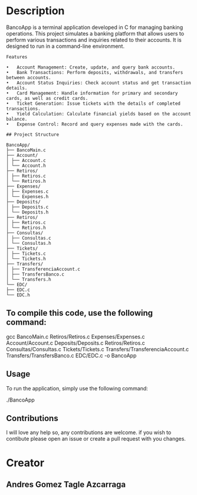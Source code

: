 # Description

BancoApp is a terminal application developed in C for managing banking operations. This project simulates a banking platform that allows users to perform various transactions and inquiries related to their accounts. It is designed to run in a command-line environment.

```
Features

•	Account Management: Create, update, and query bank accounts.
•	Bank Transactions: Perform deposits, withdrawals, and transfers between accounts.
•	Account Status Inquiries: Check account status and get transaction details.
•	Card Management: Handle information for primary and secondary cards, as well as credit cards.
•	Ticket Generation: Issue tickets with the details of completed transactions.
•	Yield Calculation: Calculate financial yields based on the account balance.
•	Expense Control: Record and query expenses made with the cards.
```

```
## Project Structure

BancoApp/
├── BancoMain.c
├── Account/
│ ├── Account.c
│ └── Account.h
├── Retiros/
│ ├── Retiros.c
│ └── Retiros.h
├── Expenses/
│ ├── Expenses.c
│ └── Expenses.h
├── Deposits/
│ ├── Deposits.c
│ └── Deposits.h
├── Retiros/
│ ├── Retiros.c
│ └── Retiros.h
├── Consultas/
│ ├── Consultas.c
│ └── Consultas.h
├── Tickets/
│ ├── Tickets.c
│ └── Tickets.h
├── Transfers/
│ ├── TransferenciaAccount.c
│ ├── TransfersBanco.c
│ └── Transfers.h
└── EDC/
├── EDC.c
└── EDC.h
```

## To compile this code, use the following command:

gcc BancoMain.c Retiros/Retiros.c Expenses/Expenses.c Account/Account.c Deposits/Deposits.c Retiros/Retiros.c Consultas/Consultas.c Tickets/Tickets.c Transfers/TransferenciaAccount.c Transfers/TransfersBanco.c EDC/EDC.c -o BancoApp

## Usage

To run the application, simply use the following command:

./BancoApp

## Contributions

I will love any help so, any contributions are welcome. if you wish to contibute please open an issue or create a pull request with you changes.

# Creator

## Andres Gomez Tagle Azcarraga

